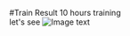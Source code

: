 #Train Result
10 hours training
<br>let's see
![Image text](https://github.com/cape2021/Team2/blob/main/RESULTS/fakes000483.png)
